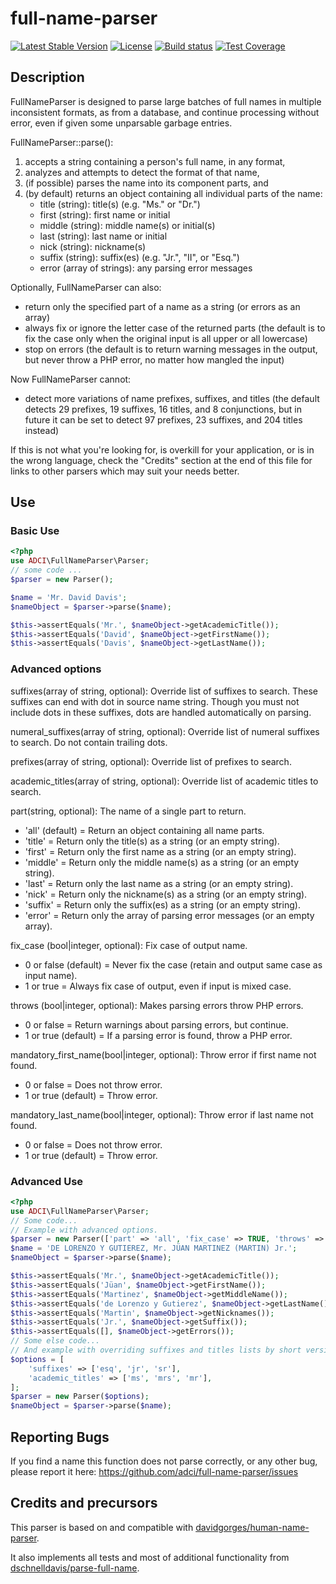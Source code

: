 # full-name-parser

[![Latest Stable Version](https://poser.pugx.org/adci/full-name-parser/v/stable)](https://github.com/ADCI/full-name-parser/releases/latest)
[![License](https://poser.pugx.org/adci/full-name-parser/license)](https://packagist.org/packages/adci/full-name-parser)
[![Build status](https://travis-ci.org/Deyter/full-name-parser.svg?branch=master)](https://travis-ci.org/Deyter/full-name-parser.svg?branch=master)
[![Test Coverage](https://api.codeclimate.com/v1/badges/24b10da4a905a19f23ce/test_coverage)](https://codeclimate.com/github/Deyter/full-name-parser/test_coverage)

## Description

FullNameParser is designed to parse large batches of full names in multiple
inconsistent formats, as from a database, and continue processing without error,
even if given some unparsable garbage entries.

FullNameParser::parse():

1. accepts a string containing a person's full name, in any format,
2. analyzes and attempts to detect the format of that name,
3. (if possible) parses the name into its component parts, and
4. (by default) returns an object containing all individual parts of the name:
    - title (string): title(s) (e.g. "Ms." or "Dr.")
    - first (string): first name or initial
    - middle (string): middle name(s) or initial(s)
    - last (string): last name or initial
    - nick (string): nickname(s)
    - suffix (string): suffix(es) (e.g. "Jr.", "II", or "Esq.")
    - error (array of strings): any parsing error messages

Optionally, FullNameParser can also:

* return only the specified part of a name as a string (or errors as an array)
* always fix or ignore the letter case of the returned parts (the default is
    to fix the case only when the original input is all upper or all lowercase)
* stop on errors (the default is to return warning messages in the output,
    but never throw a PHP error, no matter how mangled the input)
    
Now FullNameParser cannot:
* detect more variations of name prefixes, suffixes, and titles (the default
    detects 29 prefixes, 19 suffixes, 16 titles, and 8 conjunctions, but in future it
    can be set to detect 97 prefixes, 23 suffixes, and 204 titles instead)

If this is not what you're looking for, is overkill for your application, or
is in the wrong language, check the "Credits" section at the end of this file
for links to other parsers which may suit your needs better.

## Use

### Basic Use

```php
<?php
use ADCI\FullNameParser\Parser;
// some code ...
$parser = new Parser();

$name = 'Mr. David Davis';
$nameObject = $parser->parse($name);

$this->assertEquals('Mr.', $nameObject->getAcademicTitle());
$this->assertEquals('David', $nameObject->getFirstName());
$this->assertEquals('Davis', $nameObject->getLastName());
```

### Advanced options

suffixes(array of string, optional): Override list of suffixes to search.
  These suffixes can end with dot in source name string.
  Though you must not include dots in these suffixes, dots are handled automatically on parsing.

numeral_suffixes(array of string, optional): Override list of numeral suffixes to search.
  Do not contain trailing dots.

prefixes(array of string, optional): Override list of prefixes to search.

academic_titles(array of string, optional): Override list of academic titles to search.

part(string, optional): The name of a single part to return.

  - 'all' (default) = Return an object containing all name parts.
  - 'title' = Return only the title(s) as a string (or an empty string).
  - 'first' = Return only the first name as a string (or an empty string).
  - 'middle' = Return only the middle name(s) as a string (or an empty string).
  - 'last' = Return only the last name as a string (or an empty string).
  - 'nick' = Return only the nickname(s) as a string (or an empty string).
  - 'suffix' = Return only the suffix(es) as a string (or an empty string).
  - 'error' = Return only the array of parsing error messages (or an empty array).

fix_case (bool|integer, optional): Fix case of output name.

  - 0 or false (default) = Never fix the case (retain and output same case as input name).
  - 1 or true = Always fix case of output, even if input is mixed case.

throws (bool|integer, optional): Makes parsing errors throw PHP errors.

  - 0 or false = Return warnings about parsing errors, but continue.
  - 1 or true (default) = If a parsing error is found, throw a PHP error.

mandatory_first_name(bool|integer, optional): Throw error if first name not found.

  - 0 or false = Does not throw error.
  - 1 or true (default) = Throw error.

mandatory_last_name(bool|integer, optional): Throw error if last name not found.

  - 0 or false = Does not throw error.
  - 1 or true (default) = Throw error.

### Advanced Use

```php
<?php
use ADCI\FullNameParser\Parser;
// Some code...
// Example with advanced options.
$parser = new Parser(['part' => 'all', 'fix_case' => TRUE, 'throws' => FALSE]);
$name = 'DE LORENZO Y GUTIEREZ, Mr. JÜAN MARTINEZ (MARTIN) Jr.';
$nameObject = $parser->parse($name);

$this->assertEquals('Mr.', $nameObject->getAcademicTitle());
$this->assertEquals('Jüan', $nameObject->getFirstName());
$this->assertEquals('Martinez', $nameObject->getMiddleName());
$this->assertEquals('de Lorenzo y Gutierez', $nameObject->getLastName());
$this->assertEquals('Martin', $nameObject->getNicknames());
$this->assertEquals('Jr.', $nameObject->getSuffix());
$this->assertEquals([], $nameObject->getErrors());
// Some else code...
// And example with overriding suffixes and titles lists by short versions of lists.
$options = [
    'suffixes' => ['esq', 'jr', 'sr'],
    'academic_titles' => ['ms', 'mrs', 'mr'],
];
$parser = new Parser($options);
$nameObject = $parser->parse($name);
```

## Reporting Bugs

If you find a name this function does not parse correctly, or any other bug,
please report it here: https://github.com/adci/full-name-parser/issues

## Credits and precursors

This parser is based on and compatible with [davidgorges/human-name-parser](https://github.com/davidgorges/HumanNameParser.php). 

It also implements all tests and most of additional functionality from [dschnelldavis/parse-full-name](https://github.com/dschnelldavis/parse-full-name).
